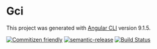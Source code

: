 # Gci

This project was generated with [Angular CLI](https://github.com/angular/angular-cli) version 9.1.5.

[![Commitizen friendly](https://img.shields.io/badge/commitizen-friendly-brightgreen.svg)](http://commitizen.github.io/cz-cli/)
[![semantic-release](https://img.shields.io/badge/%20%20%F0%9F%93%A6%F0%9F%9A%80-semantic--release-e10079.svg)](https://github.com/semantic-release/semantic-release)
[![Build Status](https://travis-ci.com/pnocera/gcilib.svg?branch=master)](https://travis-ci.com/github/pnocera/gcilib)